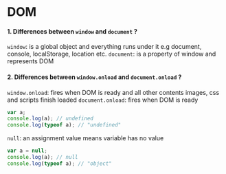 # DOM 
#### 1. Differences between `window` and `document` ? 
`window`: is a global object and everything runs under it e.g document, console, localStorage, location etc.
`document`: is a property of window and represents DOM
#### 2. Differences between `window.onload` and `document.onload` ?
`window.onload`: fires when DOM is ready and all other contents images, css and scripts finish loaded
`document.onload`: fires when DOM is ready 
``` JavaScript
var a;
console.log(a); // undefined
console.log(typeof a); // "undefined"
```
`null`: an assignment value means variable has no value 
``` JavaScript
var a = null;
console.log(a); // null
console.log(typeof a); // "object"
```
